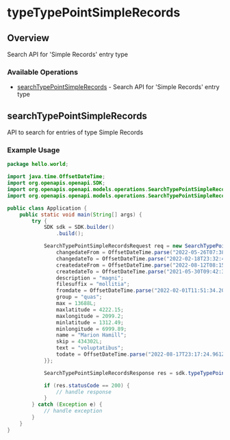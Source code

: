 # typeTypePointSimpleRecords

## Overview

Search API for 'Simple Records' entry type

### Available Operations

* [searchTypePointSimpleRecords](#searchtypepointsimplerecords) - Search API for 'Simple Records' entry type

## searchTypePointSimpleRecords

API to search for entries of type Simple Records

### Example Usage

```java
package hello.world;

import java.time.OffsetDateTime;
import org.openapis.openapi.SDK;
import org.openapis.openapi.models.operations.SearchTypePointSimpleRecordsRequest;
import org.openapis.openapi.models.operations.SearchTypePointSimpleRecordsResponse;

public class Application {
    public static void main(String[] args) {
        try {
            SDK sdk = SDK.builder()
                .build();

            SearchTypePointSimpleRecordsRequest req = new SearchTypePointSimpleRecordsRequest() {{
                changedateFrom = OffsetDateTime.parse("2022-05-26T07:38:11.121Z");
                changedateTo = OffsetDateTime.parse("2022-02-18T23:32:45.380Z");
                createdateFrom = OffsetDateTime.parse("2022-08-12T08:15:08.279Z");
                createdateTo = OffsetDateTime.parse("2021-05-30T09:42:33.114Z");
                description = "magni";
                filesuffix = "mollitia";
                fromdate = OffsetDateTime.parse("2022-02-01T11:51:34.202Z");
                group = "quas";
                max = 13688L;
                maxlatitude = 4222.15;
                maxlongitude = 2099.2;
                minlatitude = 1312.49;
                minlongitude = 6999.89;
                name = "Marion Hamill";
                skip = 434302L;
                text = "voluptatibus";
                todate = OffsetDateTime.parse("2022-08-17T23:17:24.961Z");
            }};            

            SearchTypePointSimpleRecordsResponse res = sdk.typeTypePointSimpleRecords.searchTypePointSimpleRecords(req);

            if (res.statusCode == 200) {
                // handle response
            }
        } catch (Exception e) {
            // handle exception
        }
    }
}
```
